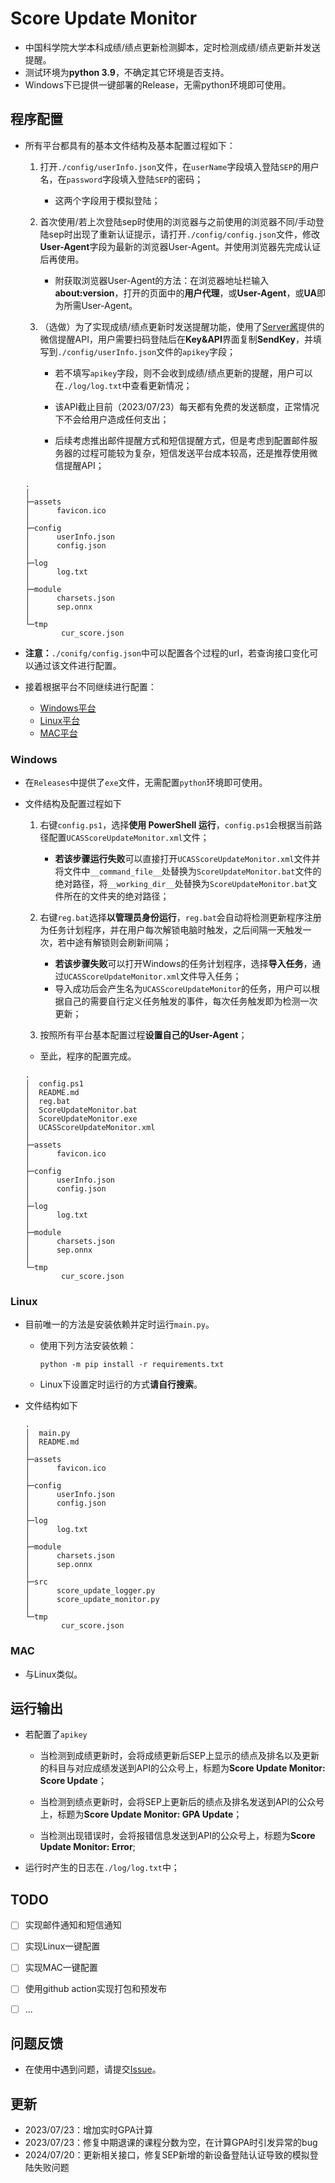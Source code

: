 # Score Update Monitor
- 中国科学院大学本科成绩/绩点更新检测脚本，定时检测成绩/绩点更新并发送提醒。
- 测试环境为**python 3.9**，不确定其它环境是否支持。
- Windows下已提供一键部署的Release，无需python环境即可使用。



## 程序配置

- 所有平台都具有的基本文件结构及基本配置过程如下：

  1. 打开`./config/userInfo.json`文件，在`userName`字段填入登陆`SEP`的用户名，在`password`字段填入登陆`SEP`的密码；

     - 这两个字段用于模拟登陆；
  2. 首次使用/若上次登陆sep时使用的浏览器与之前使用的浏览器不同/手动登陆sep时出现了重新认证提示，请打开`./config/config.json`文件，修改**User-Agent**字段为最新的浏览器User-Agent。并使用浏览器先完成认证后再使用。
     - 附获取浏览器User-Agent的方法：在浏览器地址栏输入**about:version**，打开的页面中的**用户代理**，或**User-Agent**，或**UA**即为所需User-Agent。
  3. （选做）为了实现成绩/绩点更新时发送提醒功能，使用了[Server酱](https://sct.ftqq.com/)提供的微信提醒API，用户需要扫码登陆后在**Key&API**界面复制**SendKey**，并填写到`./config/userInfo.json`文件的`apikey`字段；

     - 若不填写`apikey`字段，则不会收到成绩/绩点更新的提醒，用户可以在`./log/log.txt`中查看更新情况；
     - 该API截止目前（2023/07/23）每天都有免费的发送额度，正常情况下不会给用户造成任何支出；

     - 后续考虑推出邮件提醒方式和短信提醒方式，但是考虑到配置邮件服务器的过程可能较为复杂，短信发送平台成本较高，还是推荐使用微信提醒API；

  ```
  .
  │
  ├─assets
  │      favicon.ico
  │
  ├─config
  │      userInfo.json
  │      config.json
  │
  ├─log
  │      log.txt
  │
  ├─module
  │      charsets.json
  │      sep.onnx
  │
  └─tmp
          cur_score.json
  ```

- **注意：**`./conifg/config.json`中可以配置各个过程的url，若查询接口变化可以通过该文件进行配置。

- 接着根据平台不同继续进行配置：

  - [Windows平台](#windows)
  - [Linux平台](#linux)
  - [MAC平台](#mac)

  

### Windows

- 在`Releases`中提供了`exe`文件，无需配置`python`环境即可使用。

- 文件结构及配置过程如下

  1. 右键`config.ps1`，选择**使用 PowerShell 运行**，`config.ps1`会根据当前路径配置`UCASScoreUpdateMonitor.xml`文件；
     - **若该步骤运行失败**可以直接打开`UCASScoreUpdateMonitor.xml`文件并将文件中`__command_file__`处替换为`ScoreUpdateMonitor.bat`文件的绝对路径，将`__working_dir__`处替换为`ScoreUpdateMonitor.bat`文件所在的文件夹的绝对路径；

  2. 右键`reg.bat`选择**以管理员身份运行**，`reg.bat`会自动将检测更新程序注册为任务计划程序，并在用户每次解锁电脑时触发，之后间隔一天触发一次，若中途有解锁则会刷新间隔；
     - **若该步骤失败**可以打开Windows的任务计划程序，选择**导入任务**，通过`UCASScoreUpdateMonitor.xml`文件导入任务；
     - 导入成功后会产生名为`UCASScoreUpdateMonitor`的任务，用户可以根据自己的需要自行定义任务触发的事件，每次任务触发即为检测一次更新；
  3. 按照所有平台基本配置过程**设置自己的User-Agent**；
  
  - 至此，程序的配置完成。
  
  ```
  .
  │  config.ps1
  │  README.md
  │  reg.bat
  │  ScoreUpdateMonitor.bat
  │  ScoreUpdateMonitor.exe
  │  UCASScoreUpdateMonitor.xml
  │
  ├─assets
  │      favicon.ico
  │
  ├─config
  │      userInfo.json
  │      config.json
  │
  ├─log
  │      log.txt
  │
  ├─module
  │      charsets.json
  │      sep.onnx
  │
  └─tmp
          cur_score.json
  ```



###  Linux

- 目前唯一的方法是安装依赖并定时运行`main.py`。

  - 使用下列方法安装依赖：

    ```shell
    python -m pip install -r requirements.txt
    ```

  - Linux下设置定时运行的方式**请自行搜索**。

- 文件结构如下

  ```
  .
  │  main.py
  │  README.md
  │
  ├─assets
  │      favicon.ico
  │
  ├─config
  │      userInfo.json
  │      config.json
  │
  ├─log
  │      log.txt
  │
  ├─module
  │      charsets.json
  │      sep.onnx
  │
  ├─src
  │      score_update_logger.py
  │      score_update_monitor.py
  │
  └─tmp
          cur_score.json
  ```
  
  

### MAC

- 与Linux类似。



## 运行输出

- 若配置了`apikey`

  - 当检测到成绩更新时，会将成绩更新后SEP上显示的绩点及排名以及更新的科目与对应成绩发送到API的公众号上，标题为**Score Update Monitor: Score Update**；

  - 当检测到绩点更新时，会将SEP上更新后的绩点及排名发送到API的公众号上，标题为**Score Update Monitor: GPA Update**；
  - 当检测出现错误时，会将报错信息发送到API的公众号上，标题为**Score Update Monitor: Error**;

- 运行时产生的日志在`./log/log.txt`中；



## TODO

- [ ] 实现邮件通知和短信通知
- [ ] 实现Linux一键配置
- [ ] 实现MAC一键配置
- [ ] 使用github action实现打包和预发布
- [ ] ...



## 问题反馈

- 在使用中遇到问题，请提交[Issue](https://github.com/ljs-2002/UCAS_ScoreUpdateMonitor/issues)。



## 更新

- 2023/07/23：增加实时GPA计算
- 2023/07/23：修复中期退课的课程分数为空，在计算GPA时引发异常的bug
- 2024/07/20：更新相关接口，修复SEP新增的新设备登陆认证导致的模拟登陆失败问题